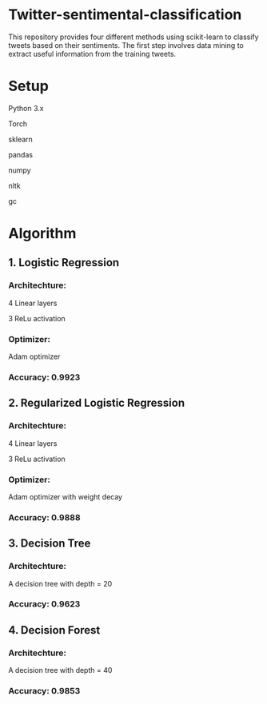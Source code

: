 # Twitter-sentimental-classification

This repository provides four different methods using scikit-learn to classify tweets based on their sentiments. The first step involves data mining to extract useful information from the training tweets.

# Setup
Python 3.x

Torch

sklearn

pandas

numpy

nltk

gc


# Algorithm
## 1. Logistic Regression
### Architechture:
4 Linear layers

3 ReLu activation
### Optimizer:
Adam optimizer
### Accuracy: 0.9923

## 2. Regularized Logistic Regression
### Architechture:
4 Linear layers

3 ReLu activation
### Optimizer:
Adam optimizer with weight decay
### Accuracy: 0.9888

## 3. Decision Tree
### Architechture:
A decision tree with depth = 20
### Accuracy: 0.9623

## 4. Decision Forest
### Architechture:
A decision tree with depth = 40
### Accuracy: 0.9853

